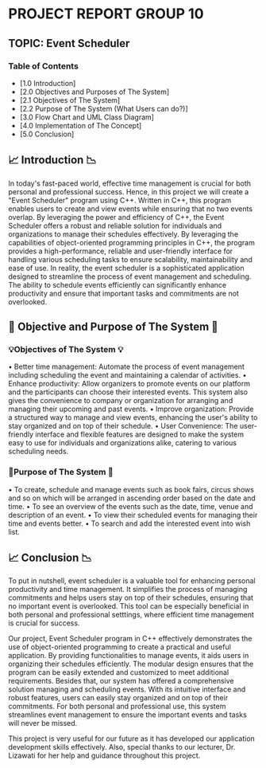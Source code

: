 # PROJECT REPORT GROUP 10
## TOPIC: Event Scheduler

### Table of Contents
- [1.0 Introduction]
- [2.0 Objectives and Purposes of The System]
- [2.1 Objectives of The System]
- [2.2 Purpose of The System (What Users can do?)]
- [3.0 Flow Chart and UML Class Diagram]
- [4.0 Implementation of The Concept]
- [5.0 Conclusion]

## 📈 Introduction 📉
  In today's fast-paced world, effective time management is crucial for both personal and professional success. Hence, in this project we will create a "Event Scheduler" program using C++. Written in C++, this program enables users to create and view events while ensuring that no two events overlap. By leveraging the power and efficiency of C++, the Event Scheduler offers a robust and reliable solution for individuals and organizations to manage their schedules effectively. By leveraging the capabilities of object-oriented programming principles in C++, the program provides a high-performance, reliable and user-friendly interface for handling various scheduling tasks to ensure scalability, maintainability and ease of use. In reality, the event scheduler is a sophisticated application designed to streamline the process of event management and scheduling. The ability to schedule events efficiently can significantly enhance productivity and ensure that important tasks and commitments are not overlooked.

## 🎯 Objective and Purpose of The System 📌
### 💡Objectives of The System 💡
•	Better time management: Automate the process of event management including scheduling the event and maintaining a calendar of activities. 
•	Enhance productivity: Allow organizers to promote events on our platform and the participants can choose their interested events. This system also gives the convenience to company or organization for arranging and managing their upcoming and past events.
•	Improve organization: Provide a structured way to manage and view events, enhancing the user's ability to stay organized and on top of their schedule.
•	User Convenience: The user-friendly interface and flexible features are designed to make the system easy to use for individuals and organizations alike, catering to various scheduling needs.

### 🚩Purpose of The System 🚩
•	To create, schedule and manage events such as book fairs, circus shows and so on which will be arranged in ascending order based on the date and time.
•	To see an overview of the events such as the date, time, venue and description of an event.
•	To view their scheduled events for managing their time and events better.
•	To search and add the interested event into wish list.

## 📈 Conclusion 📉
  To put in nutshell, event scheduler is a valuable tool for enhancing personal productivity and time management. It simplifies the process of managing commitments and helps users stay on top of their schedules, ensuring that no important event is overlooked. This tool can be especially beneficial in both personal and professional setttings, where efficient time management is crucial for success.
  
  Our project, Event Scheduler program in C++ effectively demonstrates the use of object-oriented programming to create a practical and useful application. By providing functionalities to manage events, it aids users in organizing their schedules efficiently. The modular design ensures that the program can be easily extended and customized to meet additional requirements. Besides that, our system has offered a comprehensive solution managing and scheduling events. With its intuitive interface and robust features, users can easily stay organized and on top of their commitments. For both personal and professional use, this system streamlines event management to ensure the important events and tasks will never be missed.
  
  This project is very useful for our future as it has developed our application development skills effectively. Also, special thanks to our lecturer, Dr. Lizawati for her help and guidance throughout this project.
